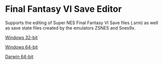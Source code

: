 # Final Fantasy VI Save Editor

Supports the editing of Super NES Final Fantasy VI Save files (.srm) as well as save state files created by the emulators ZSNES and Snes9x. 

[Windows 32-bit](https://github.com/KiameV/final-fantasy-vi-save-editor/releases/download/1.0.1/final-fantasy-vi-save-editor-windows-4.0-386.exe)

[Windows 64-bit](https://github.com/KiameV/final-fantasy-vi-save-editor/releases/download/1.0.1/final-fantasy-vi-save-editor-windows-4.0-amd64.exe)

[Darwin 64-bit](https://github.com/KiameV/final-fantasy-vi-save-editor/releases/download/1.0.1/final-fantasy-vi-save-editor-darwin-10.16-amd64)
